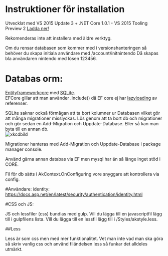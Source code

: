 # Instruktioner för installation

Utvecklat med VS 2015 Update 3 + .NET Core 1.0.1 - VS 2015 Tooling Preview 2
[Ladda ner!](https://www.microsoft.com/net/core#windows)

Rekomenderas inte att installera med äldre verktyg.

Om du rensar databasen som kommer med i versionshanteringen så behöver du skapa initiala användare med /account/initnintendo Då skapas bla användaren nintendo med lösen 123456.

# Databas orm:
[Entityframeworkcore](https://docs.efproject.net/en/latest/) med [SQLite](http://ef.readthedocs.io/en/latest/providers/sqlite/). <br />
EFCore gillar att man använder .Include() då EF core ej har [lazyloading](https://docs.efproject.net/en/latest/querying/related-data.html) av referenser.

SQLite saknar också förmågan att ta bort kolumner ur Databasen vilket gör att många migrationer misslyckas. Lös genom att ta bort db och migrationer och gör sedan en Add-Migration och Uppdate-Database. Eller så kan man byta till en annan db. <br />
![xkcdbild](http://imgs.xkcd.com/comics/git.png)

Migrationer hanteras med Add-Migration och Uppdate-Database i package manager console.

Använd gärna annan databas via EF men mysql har än så länge inget stöd i CORE.

Fil för db sätts i AkContext.OnConfiguring vore snyggare att kontrollera via config.

#Användare:
identity: 
https://docs.asp.net/en/latest/security/authentication/identity.html

#CSS och JS:

JS och lessfiler (css) bundlas med gulp. Vill du lägga till en javascriptfil lägg till i gulpfilens lista. Vill du lägga till en lessfil lägg till i /Styles/akstyle.less.

##Less

Less är som css men med mer funktionalitet. Vet man inte vad man ska göra så skriv vanlig css och använd filändelsen less så funkar det alldeles utmärkt.
